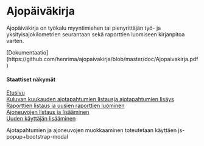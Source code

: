 # Ajopäiväkirja
<p>
Ajopäiväkirja on työkalu myyntimiehen tai pienyrittäjän työ- ja yksityisajokilometrien seurantaan sekä raporttien luomiseen kirjanpitoa varten.
</p>
[Dokumentaatio](https://github.com/henrima/ajopaivakirja/blob/master/doc/Ajopaivakirja.pdf)  
   
  
  
  
  
#### Staattiset näkymät
[Etusivu](http://hcmalkki.users.cs.helsinki.fi/apk/)  
[Kuluvan kuukauden ajotapahtumien listausja ajotapahtumien lisäys](http://hcmalkki.users.cs.helsinki.fi/apk/kuluvakk)  
[Raporttien listaus ja uusien raporttien luominen](http://hcmalkki.users.cs.helsinki.fi/apk/raportit)  
[Ajoneuvojen listaus ja lisääminen](http://hcmalkki.users.cs.helsinki.fi/apk/ajoneuvot)  
[Uuden käyttäjän lisääminen](http://hcmalkki.users.cs.helsinki.fi/apk/rekisteroidy)  
  
Ajotapahtumien ja ajoneuvojen muokkaaminen toteutetaan käyttäen js-popup+bootstrap-modal  
